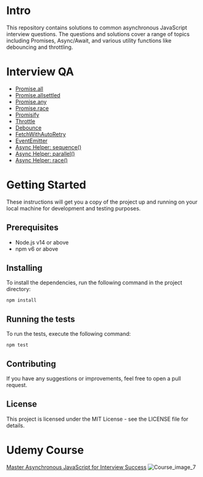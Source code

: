# Intro
This repository contains solutions to common asynchronous JavaScript interview questions. The questions and solutions cover a range of topics including Promises, Async/Await, and various utility functions like debouncing and throttling.

# Interview QA
- [Promise.all](https://github.com/akshaykhanna/AsyncJSInterviewQuestions/blob/main/tests/promise-all.test.js)
- [Promise.allsettled](https://github.com/akshaykhanna/AsyncJSInterviewQuestions/blob/main/tests/promise-allsettled.test.js)
- [Promise.any](https://github.com/akshaykhanna/AsyncJSInterviewQuestions/blob/main/tests/promise-any.test.js)
- [Promise.race](https://github.com/akshaykhanna/AsyncJSInterviewQuestions/blob/main/tests/promise-race.test.js)
- [Promisify](https://github.com/akshaykhanna/AsyncJSInterviewQuestions/blob/main/tests/promisify.test.js)
- [Throttle](https://github.com/akshaykhanna/AsyncJSInterviewQuestions/blob/main/tests/throttle.test.js)
- [Debounce](https://github.com/akshaykhanna/AsyncJSInterviewQuestions/blob/main/tests/debounce.test.js)
- [FetchWithAutoRetry](https://github.com/akshaykhanna/AsyncJSInterviewQuestions/blob/main/tests/fetchWithAutoRetry.test.js)
- [EventEmitter](https://github.com/akshaykhanna/AsyncJSInterviewQuestions/blob/main/tests/event-emmiter.test.js)
- [Async Helper: sequence()](https://github.com/akshaykhanna/AsyncJSInterviewQuestions/blob/main/tests/async-helper-sequecne.test.js)
- [Async Helper: parallel()](https://github.com/akshaykhanna/AsyncJSInterviewQuestions/blob/main/tests/async-helper-parallel.test.js)
- [Async Helper: race()](https://github.com/akshaykhanna/AsyncJSInterviewQuestions/blob/main/tests/async-helper-race.test.js)

# Getting Started
These instructions will get you a copy of the project up and running on your local machine for development and testing purposes.

## Prerequisites
- Node.js v14 or above
- npm v6 or above
## Installing
To install the dependencies, run the following command in the project directory:
```
npm install
```
## Running the tests
To run the tests, execute the following command:
```
npm test
```
## Contributing
If you have any suggestions or improvements, feel free to open a pull request.

## License
This project is licensed under the MIT License - see the LICENSE file for details.

# Udemy Course
[Master Asynchronous JavaScript for Interview Success](https://www.udemy.com/course/master-asynchronous-javascript-for-interview-success/?referralCode=6CA7E06E245D7494840D)
![Course_image_7](https://user-images.githubusercontent.com/12964174/227786546-666e3240-a354-4837-ac1d-e3cd81041c7e.png)

